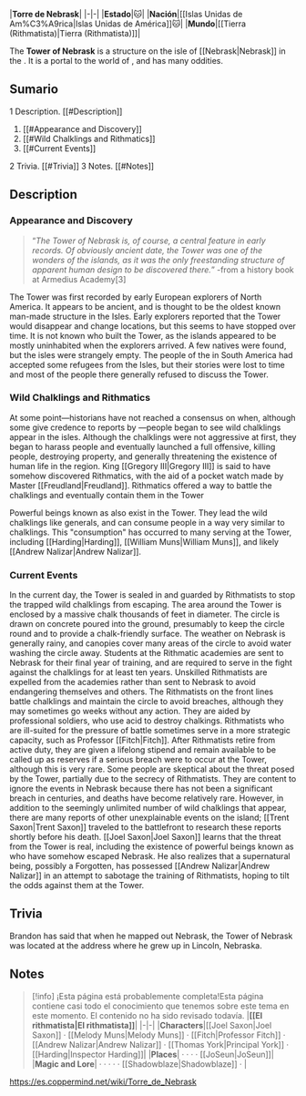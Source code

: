 |**Torre de Nebrask**|
|-|-|
|**Estado**|🐱︎|
|**Nación**|[[Islas Unidas de Am%C3%A9rica\|Islas Unidas de América]]🐱︎|
|**Mundo**|[[Tierra (Rithmatista)\|Tierra (Rithmatista)]]|

The **Tower of Nebrask** is a structure on the isle of [[Nebrask\|Nebrask]] in the . It is a portal to the world of , and has many  oddities.

## Sumario

1 Description. [[#Description]] 

1. [[#Appearance and Discovery]] 
1. [[#Wild Chalklings and Rithmatics]] 
1. [[#Current Events]] 


2 Trivia. [[#Trivia]] 
3 Notes. [[#Notes]] 


## Description
### Appearance and Discovery
>“*The Tower of Nebrask is, of course, a central feature in early records. Of obviously ancient date, the Tower was one of the wonders of the islands, as it was the only freestanding structure of apparent human design to be discovered there.*”
\-from a history book at Armedius Academy[3]

The Tower was first recorded by early European explorers of North America. It appears to be ancient, and is thought to be the oldest known man-made structure in the Isles. Early explorers reported that the Tower would disappear and change locations, but this seems to have stopped over time. It is not known who built the Tower, as the islands appeared to be mostly uninhabited when the explorers arrived. A few natives were found, but the isles were strangely empty. The people of the  in South America had accepted some refugees from the Isles, but their stories were lost to time and most of the people there generally refused to discuss the Tower.

### Wild Chalklings and Rithmatics
At some point—historians have not reached a consensus on when, although some give credence to reports by —people began to see wild chalklings appear in the isles. Although the chalklings were not aggressive at first, they began to harass people and eventually launched a full offensive, killing people, destroying property, and generally threatening the existence of human life in the region. King [[Gregory III\|Gregory III]] is said to have somehow discovered Rithmatics, with the aid of a pocket watch made by Master [[Freudland\|Freudland]]. Rithmatics offered a way to battle the chalklings and eventually contain them in the Tower

Powerful beings known as  also exist in the Tower. They lead the wild chalklings like generals, and can consume people in a way very similar to chalklings. This "consumption" has occurred to many serving at the Tower, including [[Harding\|Harding]], [[William Muns\|William Muns]], and likely [[Andrew Nalizar\|Andrew Nalizar]].

### Current Events
In the current day, the Tower is sealed in and guarded by Rithmatists to stop the trapped wild chalklings from escaping. The area around the Tower is enclosed by a massive chalk  thousands of feet in diameter. The circle is drawn on concrete poured into the ground, presumably to keep the circle round and to provide a chalk-friendly surface. The weather on Nebrask is generally rainy, and canopies cover many areas of the circle to avoid water washing the circle away. Students at the Rithmatic academies are sent to Nebrask for their final year of training, and are required to serve in the fight against the chalklings for at least ten years. Unskilled Rithmatists are expelled from the academies rather than sent to Nebrask to avoid endangering themselves and others. The Rithmatists on the front lines battle chalklings and maintain the circle to avoid breaches, although they may sometimes go weeks without any action. They are aided by professional soldiers, who use acid to destroy chalkings. Rithmatists who are ill-suited for the pressure of battle sometimes serve in a more strategic capacity, such as Professor [[Fitch\|Fitch]]. After Rithmatists retire from active duty, they are given a lifelong stipend and remain available to be called up as reserves if a serious breach were to occur at the Tower, although this is very rare.
Some people are skeptical about the threat posed by the Tower, partially due to the secrecy of Rithmatists. They are content to ignore the events in Nebrask because there has not been a significant breach in centuries, and deaths have become relatively rare. However, in addition to the seemingly unlimited number of wild chalklings that appear, there are many reports of other unexplainable events on the island; [[Trent Saxon\|Trent Saxon]] traveled to the battlefront to research these reports shortly before his death. [[Joel Saxon\|Joel Saxon]] learns that the threat from the Tower is real, including the existence of powerful beings known as  who have somehow escaped Nebrask. He also realizes that a supernatural being, possibly a Forgotten, has possessed [[Andrew Nalizar\|Andrew Nalizar]] in an attempt to sabotage the training of Rithmatists, hoping to tilt the odds against them at the Tower.

## Trivia
Brandon has said that when he mapped out Nebrask, the Tower of Nebrask was located at the address where he grew up in Lincoln, Nebraska.
## Notes

> [!info] ¡Esta página está probablemente completa!Esta página contiene casi todo el conocimiento que tenemos sobre este tema en este momento.
El contenido no ha sido revisado todavía.
|**[[El rithmatista\|El rithmatista]]**|
|-|-|
|**Characters**|[[Joel Saxon\|Joel Saxon]] · [[Melody Muns\|Melody Muns]] · [[Fitch\|Professor Fitch]] · [[Andrew Nalizar\|Andrew Nalizar]] · [[Thomas York\|Principal York]] · [[Harding\|Inspector Harding]]|
|**Places**| ·  ·  ·  · [[JoSeun\|JoSeun]]|
|**Magic and Lore**| ·  ·  ·  ·  · [[Shadowblaze\|Shadowblaze]] · |



https://es.coppermind.net/wiki/Torre_de_Nebrask